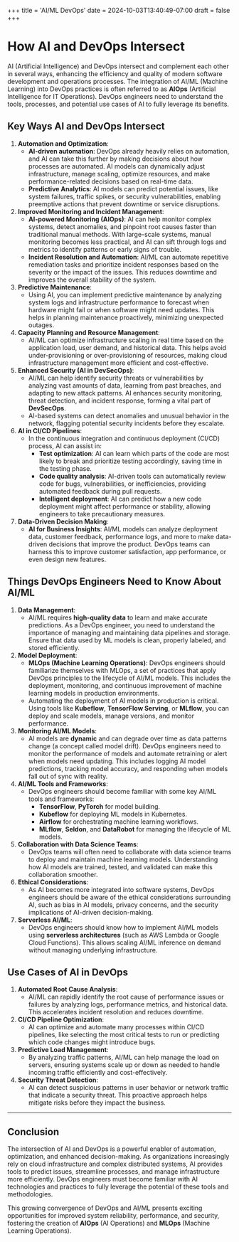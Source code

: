 +++
title = 'AI/ML DevOps'
date = 2024-10-03T13:40:49-07:00
draft = false
+++

# How AI and DevOps Intersect

AI (Artificial Intelligence) and DevOps intersect and complement each other in several ways, enhancing the efficiency and quality of modern software development and operations processes. The integration of AI/ML (Machine Learning) into DevOps practices is often referred to as **AIOps** (Artificial Intelligence for IT Operations). DevOps engineers need to understand the tools, processes, and potential use cases of AI to fully leverage its benefits.

## Key Ways AI and DevOps Intersect

1. **Automation and Optimization**:
   - **AI-driven automation**: DevOps already heavily relies on automation, and AI can take this further by making decisions about how processes are automated. AI models can dynamically adjust infrastructure, manage scaling, optimize resources, and make performance-related decisions based on real-time data.
   - **Predictive Analytics**: AI models can predict potential issues, like system failures, traffic spikes, or security vulnerabilities, enabling preemptive actions that prevent downtime or service disruptions.
2. **Improved Monitoring and Incident Management**:
   - **AI-powered Monitoring (AIOps)**: AI can help monitor complex systems, detect anomalies, and pinpoint root causes faster than traditional manual methods. With large-scale systems, manual monitoring becomes less practical, and AI can sift through logs and metrics to identify patterns or early signs of trouble.
   - **Incident Resolution and Automation**: AI/ML can automate repetitive remediation tasks and prioritize incident responses based on the severity or the impact of the issues. This reduces downtime and improves the overall stability of the system.
3. **Predictive Maintenance**:
   - Using AI, you can implement predictive maintenance by analyzing system logs and infrastructure performance to forecast when hardware might fail or when software might need updates. This helps in planning maintenance proactively, minimizing unexpected outages.
4. **Capacity Planning and Resource Management**:
   - AI/ML can optimize infrastructure scaling in real time based on the application load, user demand, and historical data. This helps avoid under-provisioning or over-provisioning of resources, making cloud infrastructure management more efficient and cost-effective.
5. **Enhanced Security (AI in DevSecOps)**:
   - AI/ML can help identify security threats or vulnerabilities by analyzing vast amounts of data, learning from past breaches, and adapting to new attack patterns. AI enhances security monitoring, threat detection, and incident response, forming a vital part of **DevSecOps**.
   - AI-based systems can detect anomalies and unusual behavior in the network, flagging potential security incidents before they escalate.
6. **AI in CI/CD Pipelines**:
   - In the continuous integration and continuous deployment (CI/CD) process, AI can assist in:
     - **Test optimization**: AI can learn which parts of the code are most likely to break and prioritize testing accordingly, saving time in the testing phase.
     - **Code quality analysis**: AI-driven tools can automatically review code for bugs, vulnerabilities, or inefficiencies, providing automated feedback during pull requests.
     - **Intelligent deployment**: AI can predict how a new code deployment might affect performance or stability, allowing engineers to take precautionary measures.
7. **Data-Driven Decision Making**:
   - **AI for Business Insights**: AI/ML models can analyze deployment data, customer feedback, performance logs, and more to make data-driven decisions that improve the product. DevOps teams can harness this to improve customer satisfaction, app performance, or even design new features.

## Things DevOps Engineers Need to Know About AI/ML

1. **Data Management**:
   - AI/ML requires **high-quality data** to learn and make accurate predictions. As a DevOps engineer, you need to understand the importance of managing and maintaining data pipelines and storage. Ensure that data used by ML models is clean, properly labeled, and stored efficiently.
2. **Model Deployment**:
   - **MLOps (Machine Learning Operations)**: DevOps engineers should familiarize themselves with MLOps, a set of practices that apply DevOps principles to the lifecycle of AI/ML models. This includes the deployment, monitoring, and continuous improvement of machine learning models in production environments.
   - Automating the deployment of AI models in production is critical. Using tools like **Kubeflow**, **TensorFlow Serving**, or **MLflow**, you can deploy and scale models, manage versions, and monitor performance.
3. **Monitoring AI/ML Models**:
   - AI models are **dynamic** and can degrade over time as data patterns change (a concept called model drift). DevOps engineers need to monitor the performance of models and automate retraining or alert when models need updating. This includes logging AI model predictions, tracking model accuracy, and responding when models fall out of sync with reality.
4. **AI/ML Tools and Frameworks**:
   - DevOps engineers should become familiar with some key AI/ML tools and frameworks:
     - **TensorFlow**, **PyTorch** for model building.
     - **Kubeflow** for deploying ML models in Kubernetes.
     - **Airflow** for orchestrating machine learning workflows.
     - **MLflow**, **Seldon**, and **DataRobot** for managing the lifecycle of ML models.
5. **Collaboration with Data Science Teams**:
   - DevOps teams will often need to collaborate with data science teams to deploy and maintain machine learning models. Understanding how AI models are trained, tested, and validated can make this collaboration smoother.
6. **Ethical Considerations**:
   - As AI becomes more integrated into software systems, DevOps engineers should be aware of the ethical considerations surrounding AI, such as bias in AI models, privacy concerns, and the security implications of AI-driven decision-making.
7. **Serverless AI/ML**:
   - DevOps engineers should know how to implement AI/ML models using **serverless architectures** (such as AWS Lambda or Google Cloud Functions). This allows scaling AI/ML inference on demand without managing underlying infrastructure.

## Use Cases of AI in DevOps

1. **Automated Root Cause Analysis**:
   - AI/ML can rapidly identify the root cause of performance issues or failures by analyzing logs, performance metrics, and historical data. This accelerates incident resolution and reduces downtime.
2. **CI/CD Pipeline Optimization**:
   - AI can optimize and automate many processes within CI/CD pipelines, like selecting the most critical tests to run or predicting which code changes might introduce bugs.
3. **Predictive Load Management**:
   - By analyzing traffic patterns, AI/ML can help manage the load on servers, ensuring systems scale up or down as needed to handle incoming traffic efficiently and cost-effectively.
4. **Security Threat Detection**:
   - AI can detect suspicious patterns in user behavior or network traffic that indicate a security threat. This proactive approach helps mitigate risks before they impact the business.

---

## Conclusion

The intersection of AI and DevOps is a powerful enabler of automation, optimization, and enhanced decision-making. As organizations increasingly rely on cloud infrastructure and complex distributed systems, AI provides tools to predict issues, streamline processes, and manage infrastructure more efficiently. DevOps engineers must become familiar with AI technologies and practices to fully leverage the potential of these tools and methodologies.

This growing convergence of DevOps and AI/ML presents exciting opportunities for improved system reliability, performance, and security, fostering the creation of **AIOps** (AI Operations) and **MLOps** (Machine Learning Operations).
